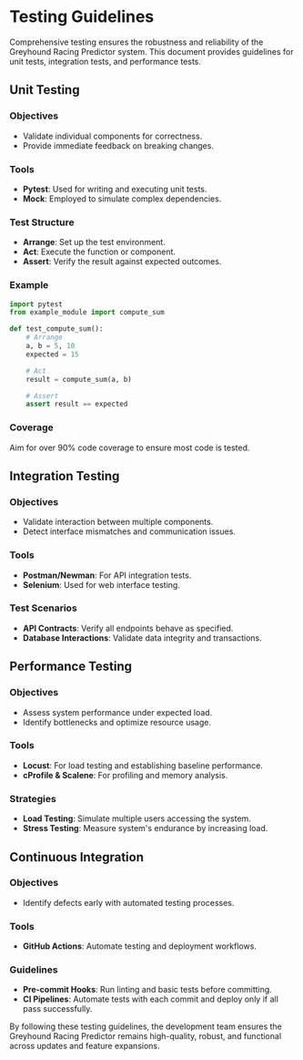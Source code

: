 # Testing Guidelines

Comprehensive testing ensures the robustness and reliability of the Greyhound Racing Predictor system. This document provides guidelines for unit tests, integration tests, and performance tests.

## Unit Testing

### Objectives
- Validate individual components for correctness.
- Provide immediate feedback on breaking changes.

### Tools
- **Pytest**: Used for writing and executing unit tests.
- **Mock**: Employed to simulate complex dependencies.

### Test Structure
- **Arrange**: Set up the test environment.
- **Act**: Execute the function or component.
- **Assert**: Verify the result against expected outcomes.

### Example
```python
import pytest
from example_module import compute_sum

def test_compute_sum():
    # Arrange
    a, b = 5, 10
    expected = 15

    # Act
    result = compute_sum(a, b)

    # Assert
    assert result == expected
```

### Coverage
Aim for over 90% code coverage to ensure most code is tested.

## Integration Testing

### Objectives
- Validate interaction between multiple components.
- Detect interface mismatches and communication issues.

### Tools
- **Postman/Newman**: For API integration tests.
- **Selenium**: Used for web interface testing.

### Test Scenarios
- **API Contracts**: Verify all endpoints behave as specified.
- **Database Interactions**: Validate data integrity and transactions.

## Performance Testing

### Objectives
- Assess system performance under expected load.
- Identify bottlenecks and optimize resource usage.

### Tools
- **Locust**: For load testing and establishing baseline performance.
- **cProfile & Scalene**: For profiling and memory analysis.

### Strategies
- **Load Testing**: Simulate multiple users accessing the system.
- **Stress Testing**: Measure system's endurance by increasing load.

## Continuous Integration

### Objectives
- Identify defects early with automated testing processes.

### Tools
- **GitHub Actions**: Automate testing and deployment workflows.

### Guidelines
- **Pre-commit Hooks**: Run linting and basic tests before committing.
- **CI Pipelines**: Automate tests with each commit and deploy only if all pass successfully.

By following these testing guidelines, the development team ensures the Greyhound Racing Predictor remains high-quality, robust, and functional across updates and feature expansions.
